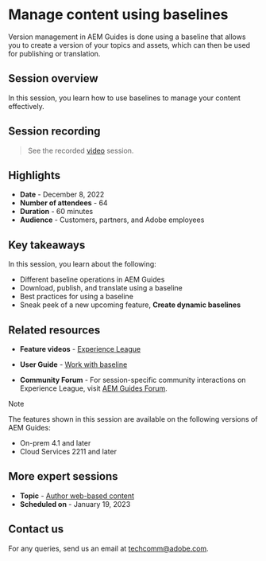 # Manage content using baselines

Version management in AEM Guides is done using a baseline that allows you to create a version of your topics and assets, which can then be used for publishing or translation. 

## Session overview

In this session, you learn how to use baselines to manage your content effectively.

## Session recording

>See the recorded [video](https://video.tv.adobe.com/v/3414172/version-management-release-management-baseline?quality=12&learn=on) session.

## Highlights

 - **Date** - December 8, 2022 
 - **Number of attendees** - 64
 - **Duration** - 60 minutes
 - **Audience** - Customers, partners, and Adobe employees

## Key takeaways

In this session, you learn about the following:
 - Different baseline operations in AEM Guides
 - Download, publish, and translate using a baseline
 - Best practices for using a baseline
 - Sneak peek of a new upcoming feature, **Create dynamic baselines**
 
## Related resources 

 - **Feature videos** -  [Experience League](https://experienceleague.adobe.com/docs/experience-manager-guides-learn/videos/advanced-user-guide/overview.html?lang=en) 
 
 - **User Guide** - [Work with baseline](https://help.adobe.com/en_US/xml-documentation-for-adobe-experience-manager/index.html#t=DXML-master-map%2Fgenerate-output-use-baseline-for-publishing.html)
 
 - **Community Forum** - For session-specific community interactions on Experience League, visit [AEM Guides Forum](https://experienceleaguecommunities.adobe.com/t5/experience-manager-guides/bd-p/xml-documentation-discussions).
 
>[!NOTE]
>
>The features shown in this session are available on the following versions of AEM Guides:
> - On-prem 4.1 and later
> - Cloud Services 2211 and later

## More expert sessions

 - **Topic** - [Author web-based content](webbased-authoring-jan2023.md)
 - **Scheduled on** - January 19, 2023

## Contact us

For any queries, send us an email at techcomm@adobe.com.